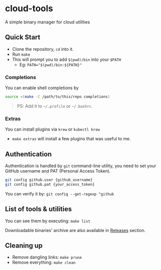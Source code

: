 
# cloud-tools

A simple binary manager for cloud utilities

## Quick Start

- Clone the repository, `cd` into it.
- Run `make`
- This will prompt you to add `$(pwd)/bin` into your `$PATH`
  + Eg: `PATH="$(pwd)/bin:${PATH}"`

### Completions

You can enable shell completions by

```bash
source <(make -C /path/to/this/repo completions)
```

> PS: Add it to `~/.profile` or `~/.bashrc`.

### Extras

You can install plugins via `krew` or `kubectl krew`
- `make extras` will install a few plugins that was useful to me.

## Authentication

Authentication is handled by `git` command-line utility, you need to set your
GitHub username and PAT (Personal Access Token).

```bash
git config github.user {github_username}
git config github.pat {your_access_token}
```

You can verify it by: `git config --get-regexp ^github`

## List of tools & utilities

You can see them by executing: `make list`

Downloadable binaries' archive are also available in
[Releases](../../releases) section.

## Cleaning up

- Remove dangling links: `make prune`
- Remove everything: `make clean`
